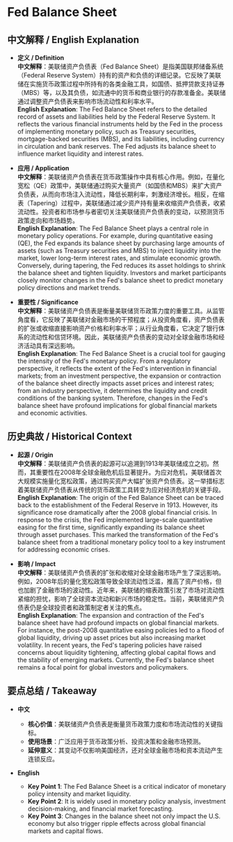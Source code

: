 # Fed Balance Sheet

## 中文解释 / English Explanation

* **定义 / Definition**  
  **中文解释**：美联储资产负债表（Fed Balance Sheet）是指美国联邦储备系统（Federal Reserve System）持有的资产和负债的详细记录。它反映了美联储在实施货币政策过程中所持有的各类金融工具，如国债、抵押贷款支持证券（MBS）等，以及其负债，如流通中的货币和商业银行的存款准备金。美联储通过调整资产负债表来影响市场流动性和利率水平。  
  **English Explanation**: The Fed Balance Sheet refers to the detailed record of assets and liabilities held by the Federal Reserve System. It reflects the various financial instruments held by the Fed in the process of implementing monetary policy, such as Treasury securities, mortgage-backed securities (MBS), and its liabilities, including currency in circulation and bank reserves. The Fed adjusts its balance sheet to influence market liquidity and interest rates.

* **应用 / Application**  
  **中文解释**：美联储资产负债表在货币政策操作中具有核心作用。例如，在量化宽松（QE）政策中，美联储通过购买大量资产（如国债和MBS）来扩大资产负债表，从而向市场注入流动性，降低长期利率，刺激经济增长。相反，在缩表（Tapering）过程中，美联储通过减少资产持有量来收缩资产负债表，收紧流动性。投资者和市场参与者密切关注美联储资产负债表的变动，以预测货币政策走向和市场趋势。  
  **English Explanation**: The Fed Balance Sheet plays a central role in monetary policy operations. For example, during quantitative easing (QE), the Fed expands its balance sheet by purchasing large amounts of assets (such as Treasury securities and MBS) to inject liquidity into the market, lower long-term interest rates, and stimulate economic growth. Conversely, during tapering, the Fed reduces its asset holdings to shrink the balance sheet and tighten liquidity. Investors and market participants closely monitor changes in the Fed's balance sheet to predict monetary policy directions and market trends.

* **重要性 / Significance**  
  **中文解释**：美联储资产负债表是衡量美联储货币政策力度的重要工具。从监管角度看，它反映了美联储对金融市场的干预程度；从投资角度看，资产负债表的扩张或收缩直接影响资产价格和利率水平；从行业角度看，它决定了银行体系的流动性和信贷环境。因此，美联储资产负债表的变动对全球金融市场和经济活动具有深远影响。  
  **English Explanation**: The Fed Balance Sheet is a crucial tool for gauging the intensity of the Fed's monetary policy. From a regulatory perspective, it reflects the extent of the Fed's intervention in financial markets; from an investment perspective, the expansion or contraction of the balance sheet directly impacts asset prices and interest rates; from an industry perspective, it determines the liquidity and credit conditions of the banking system. Therefore, changes in the Fed's balance sheet have profound implications for global financial markets and economic activities.

## 历史典故 / Historical Context

* **起源 / Origin**  
  **中文解释**：美联储资产负债表的起源可以追溯到1913年美联储成立之初。然而，其重要性在2008年全球金融危机后显著提升。为应对危机，美联储首次大规模实施量化宽松政策，通过购买资产大幅扩张资产负债表。这一举措标志着美联储资产负债表从传统的货币政策工具转变为应对经济危机的关键手段。  
  **English Explanation**: The origin of the Fed Balance Sheet can be traced back to the establishment of the Federal Reserve in 1913. However, its significance rose dramatically after the 2008 global financial crisis. In response to the crisis, the Fed implemented large-scale quantitative easing for the first time, significantly expanding its balance sheet through asset purchases. This marked the transformation of the Fed's balance sheet from a traditional monetary policy tool to a key instrument for addressing economic crises.

* **影响 / Impact**  
  **中文解释**：美联储资产负债表的扩张和收缩对全球金融市场产生了深远影响。例如，2008年后的量化宽松政策导致全球流动性泛滥，推高了资产价格，但也加剧了金融市场的波动性。近年来，美联储的缩表政策引发了市场对流动性紧缩的担忧，影响了全球资本流动和新兴市场的稳定性。当前，美联储资产负债表仍是全球投资者和政策制定者关注的焦点。  
  **English Explanation**: The expansion and contraction of the Fed's balance sheet have had profound impacts on global financial markets. For instance, the post-2008 quantitative easing policies led to a flood of global liquidity, driving up asset prices but also increasing market volatility. In recent years, the Fed's tapering policies have raised concerns about liquidity tightening, affecting global capital flows and the stability of emerging markets. Currently, the Fed's balance sheet remains a focal point for global investors and policymakers.

## 要点总结 / Takeaway

* **中文**  
  - **核心价值**：美联储资产负债表是衡量货币政策力度和市场流动性的关键指标。  
  - **使用场景**：广泛应用于货币政策分析、投资决策和金融市场预测。  
  - **延伸意义**：其变动不仅影响美国经济，还对全球金融市场和资本流动产生连锁反应。

* **English**  
  - **Key Point 1**: The Fed Balance Sheet is a critical indicator of monetary policy intensity and market liquidity.  
  - **Key Point 2**: It is widely used in monetary policy analysis, investment decision-making, and financial market forecasting.  
  - **Key Point 3**: Changes in the balance sheet not only impact the U.S. economy but also trigger ripple effects across global financial markets and capital flows.